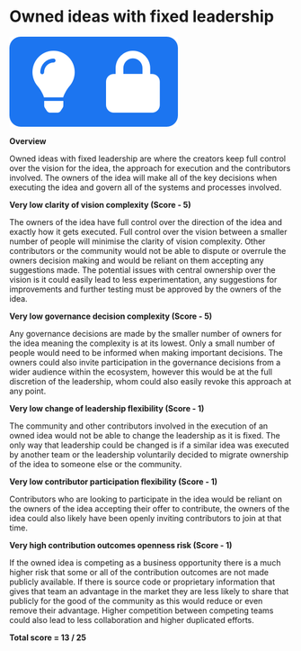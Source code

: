 # Owned ideas with fixed leadership

![](../../.gitbook/assets/owned-idea-with-fixed-leadership.png)



**Overview**

Owned ideas with fixed leadership are where the creators keep full control over the vision for the idea, the approach for execution and the contributors involved. The owners of the idea will make all of the key decisions when executing the idea and govern all of the systems and processes involved.



**Very low clarity of vision complexity (Score - 5)**

The owners of the idea have full control over the direction of the idea and exactly how it gets executed. Full control over the vision between a smaller number of people will minimise the clarity of vision complexity. Other contributors or the community would not be able to dispute or overrule the owners decision making and would be reliant on them accepting any suggestions made. The potential issues with central ownership over the vision is it could easily lead to less experimentation, any suggestions for improvements and further testing must be approved by the owners of the idea.



**Very low governance decision complexity (Score - 5)**

Any governance decisions are made by the smaller number of owners for the idea meaning the complexity is at its lowest. Only a small number of people would need to be informed when making important decisions. The owners could also invite participation in the governance decisions from a wider audience within the ecosystem, however this would be at the full discretion of the leadership, whom could also easily revoke this approach at any point.



**Very low change of leadership flexibility (Score - 1)**

The community and other contributors involved in the execution of an owned idea would not be able to change the leadership as it is fixed. The only way that leadership could be changed is if a similar idea was executed by another team or the leadership voluntarily decided to migrate ownership of the idea to someone else or the community.



**Very low contributor participation flexibility (Score - 1)**

Contributors who are looking to participate in the idea would be reliant on the owners of the idea accepting their offer to contribute, the owners of the idea could also likely have been openly inviting contributors to join at that time.



**Very high contribution outcomes openness risk (Score - 1)**

If the owned idea is competing as a business opportunity there is a much higher risk that some or all of the contribution outcomes are not made publicly available. If there is source code or proprietary information that gives that team an advantage in the market they are less likely to share that publicly for the good of the community as this would reduce or even remove their advantage. Higher competition between competing teams could also lead to less collaboration and higher duplicated efforts.



**Total score = 13 / 25**
